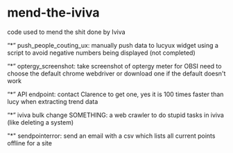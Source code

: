 # mend-the-iviva
code used to mend the shit done by Iviva

“*” push_people_couting_ux: manually push data to lucyux widget using a script to avoid negative numbers being displayed (not completed)

“*” optergy_screenshot: take screenshot of optergy meter for OBSI
need to choose the default chrome webdriver or download one if the default doesn't work

“*” API endpoint: contact Clarence to get one, yes it is 100 times faster than lucy when extracting trend data

“*” iviva bulk change SOMETHING: a web crawler to do stupid tasks in iviva (like deleting a system)

"*" sendpointerror: send an email with a csv which lists all current points offline for a site
